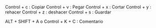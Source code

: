 Control + c : Copiar
Control + v : Pegar
Control + x : Cortar
Control + y : rehacer
Control + z : deshacer
Control + s : Guardar

ALT + SHIFT + A o Control + K + C : Comentario